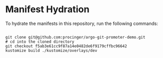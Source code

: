 
# Manifest Hydration

To hydrate the manifests in this repository, run the following commands:

```shell

git clone git@github.com:procinger/argo-git-promoter-demo.git
# cd into the cloned directory
git checkout f5ab3e61cc9f87a14e0482de6f9179cffbc96642
kustomize build ./kustomize/overlays/dev
```